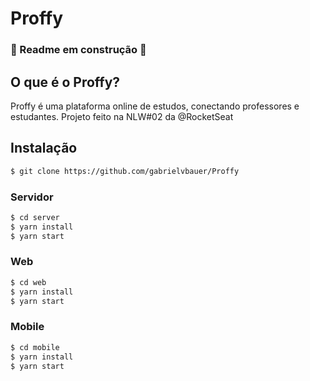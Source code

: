 # Proffy

### :construction: Readme em construção :construction:

## O que é o Proffy?
Proffy é uma plataforma online de estudos, conectando professores e estudantes. Projeto feito na NLW#02 da @RocketSeat

## Instalação
```sh
$ git clone https://github.com/gabrielvbauer/Proffy
```

### Servidor
```sh
$ cd server
$ yarn install
$ yarn start
```

### Web
```sh
$ cd web
$ yarn install
$ yarn start
```

### Mobile
```sh
$ cd mobile
$ yarn install
$ yarn start
```
